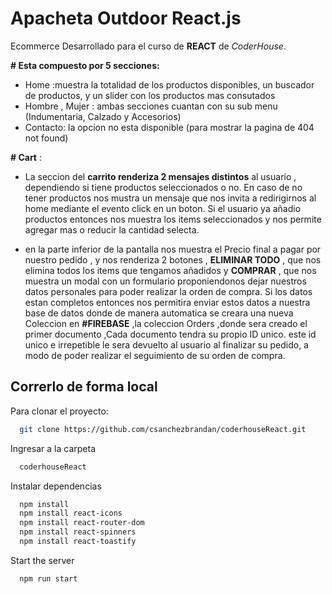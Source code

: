# Apacheta Outdoor React.js
Ecommerce Desarrollado para el curso de **REACT** de *CoderHouse*.

**# Esta compuesto por 5 secciones:** 
* Home :muestra la totalidad de los productos disponibles, un buscador de productos, y un slider con los productos mas consutados
* Hombre , Mujer : ambas secciones cuantan con su sub menu (Indumentaria, Calzado y Accesorios) 
* Contacto: la opcion no esta disponible (para mostrar la pagina de 404 not found)

**# Cart** :
* La seccion del **carrito renderiza 2 mensajes distintos** al usuario , dependiendo si tiene productos seleccionados o no. En caso de no tener productos nos mustra un mensaje que nos invita a redirigirnos al home mediante el evento click en un boton. Si el usuario ya añadio productos entonces nos muestra los items seleccionados y nos permite agregar mas o reducir la cantidad selecta. 

* en la parte inferior de la pantalla nos muestra el Precio final a pagar por nuestro pedido , y nos renderiza 2 botones , **ELIMINAR TODO** , que nos elimina todos los items que tengamos añadidos y **COMPRAR** , que nos muestra un modal con un formulario proponiendonos dejar nuestros datos personales para poder realizar la orden de compra. Si los datos estan completos entonces nos permitira enviar estos datos a nuestra base de datos donde de manera automatica se creara una nueva Coleccion en **#FIREBASE** ,la coleccion Orders ,donde sera creado el primer documento ,Cada documento tendra su propio ID unico. este id unico e irrepetible le sera devuelto al usuario al finalizar su pedido, a modo de poder realizar el seguimiento de su orden de compra.


## Correrlo de forma local 

Para clonar el proyecto:

```bash
  git clone https://github.com/csanchezbrandan/coderhouseReact.git
```

Ingresar a la carpeta

```bash
  coderhouseReact
```

Instalar dependencias

```bash
  npm install
  npm install react-icons
  npm install react-router-dom
  npm install react-spinners
  npm install react-toastify
```

Start the server

```bash
  npm run start
```
